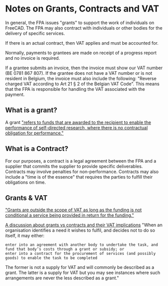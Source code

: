 # Notes on Grants, Contracts and VAT

In general, the FPA issues "grants" to support the work of individuals on FreeCAD.  The FPA may
also contract with individuals or other bodies for the delivery of specific services.

If there is an actual contract, then VAT applies and must be accounted for.

Normally, payments to grantees are made on receipt of a progress report and no invoice is required.

If a grantee submits an invoice, then the invoice must show our VAT number (BE 0781 867 807).  If the grantee
does not have a VAT number or is not resident in Belgium, the invoice must also include the following:
"Reverse charged VAT according to Art 21 § 2 of the Belgian VAT Code". This means that the FPA is responsible 
for handling the VAT associated with the payment.


## What is a grant?
A grant ["refers to funds that are awarded to the recipient to enable the performance of self-directed research, where there is no contractual obligation for performance."](https://www.sfu.ca/research/researcher-resources/proposal-development/grants-vs-contracts)


## What is a Contract?
For our purposes, a contract is a legal agreement between the FPA and a supplier that commits the supplier to
provide specific deliverables.  Contracts may involve penalties for non-performance. Contracts may also include
a "time is of the essence" that requires the parties to fulfill their obligations on time.


## Grants & VAT

["Grants are outside the scope of VAT as long as the funding is not conditional a service being provided in return for the funding."](https://www.sussex.ac.uk/finance/how/taxation/vat/vatincome/vatgrants)


[A discussion about grants vs contracts and their VAT implications](https://www.gov.uk/hmrc-internal-manuals/vat-supply-and-consideration/vatsc06311)
"When an organisation identifies a need it wishes to fulfil, and decides not to do so itself, it may either:

    enter into an agreement with another body to undertake the task, and fund that body’s costs through a grant or subsidy; or
    enter into a contract for the procurement of services (and possibly goods) to enable the task to be completed

The former is not a supply for VAT and will commonly be described as a grant. The latter is a supply for VAT but you may see instances where such arrangements are never the less described as a grant."

